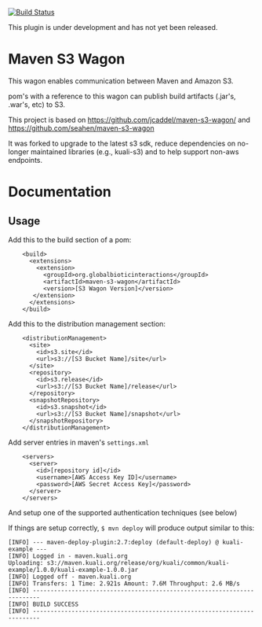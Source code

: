 [![Build Status](https://travis-ci.com/globalbioticinteractions/maven-s3-wagon.svg?branch=master)](https://travis-ci.com/globalbioticinteractions/maven-s3-wagon)

This plugin is under development and has not yet been released. 

# Maven S3 Wagon

This wagon enables communication between Maven and Amazon S3.

pom's with a reference to this wagon can publish build artifacts (.jar's, .war's, etc) to S3.

This project is based on https://github.com/jcaddel/maven-s3-wagon/ and https://github.com/seahen/maven-s3-wagon 

It was forked to upgrade to the latest s3 sdk, reduce dependencies on no-longer maintained libraries (e.g., kuali-s3) and to help support non-aws endpoints.

# Documentation

## Usage

Add this to the build section of a pom:

```
    <build>
      <extensions>
        <extension>
          <groupId>org.globalbioticinteractions</groupId>
          <artifactId>maven-s3-wagon</artifactId>
          <version>[S3 Wagon Version]</version>
       </extension>
      </extensions>
    </build>
```

Add this to the distribution management section:

```
    <distributionManagement>
      <site>
        <id>s3.site</id>
        <url>s3://[S3 Bucket Name]/site</url>
      </site>
      <repository>
        <id>s3.release</id>
        <url>s3://[S3 Bucket Name]/release</url>
      </repository>
      <snapshotRepository>
        <id>s3.snapshot</id>
        <url>s3://[S3 Bucket Name]/snapshot</url>
      </snapshotRepository>
    </distributionManagement>
 ```

Add server entries in maven's ```settings.xml```


```
    <servers>
      <server>
        <id>[repository id]</id>
        <username>[AWS Access Key ID]</username>
        <password>[AWS Secret Access Key]</password>
      </server>
    </servers>
```


And setup one of the supported authentication techniques (see below)

If things are setup correctly, `$ mvn deploy` will produce output similar to this:

    [INFO] --- maven-deploy-plugin:2.7:deploy (default-deploy) @ kuali-example ---
    [INFO] Logged in - maven.kuali.org
    Uploading: s3://maven.kuali.org/release/org/kuali/common/kuali-example/1.0.0/kuali-example-1.0.0.jar
    [INFO] Logged off - maven.kuali.org
    [INFO] Transfers: 1 Time: 2.921s Amount: 7.6M Throughput: 2.6 MB/s
    [INFO] ------------------------------------------------------------------------
    [INFO] BUILD SUCCESS
    [INFO] ------------------------------------------------------------------------
